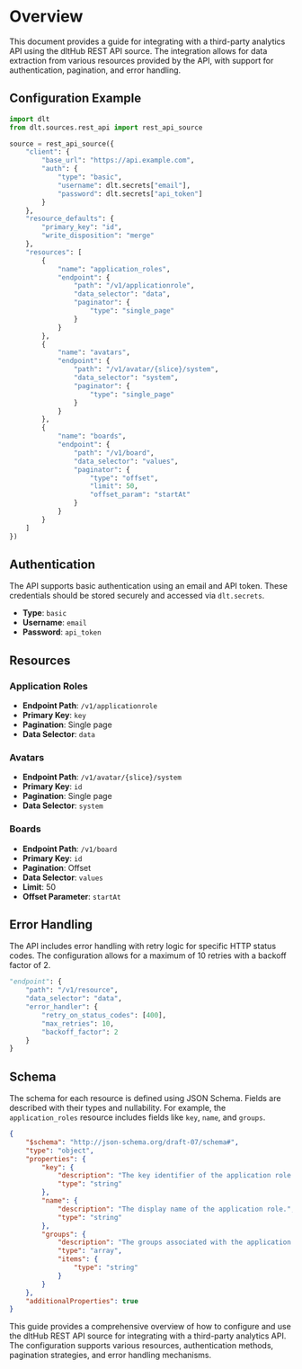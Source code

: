 # Overview

This document provides a guide for integrating with a third-party analytics API using the dltHub REST API source. The integration allows for data extraction from various resources provided by the API, with support for authentication, pagination, and error handling.

## Configuration Example

```python
import dlt
from dlt.sources.rest_api import rest_api_source

source = rest_api_source({
    "client": {
        "base_url": "https://api.example.com",
        "auth": {
            "type": "basic",
            "username": dlt.secrets["email"],
            "password": dlt.secrets["api_token"]
        }
    },
    "resource_defaults": {
        "primary_key": "id",
        "write_disposition": "merge"
    },
    "resources": [
        {
            "name": "application_roles",
            "endpoint": {
                "path": "/v1/applicationrole",
                "data_selector": "data",
                "paginator": {
                    "type": "single_page"
                }
            }
        },
        {
            "name": "avatars",
            "endpoint": {
                "path": "/v1/avatar/{slice}/system",
                "data_selector": "system",
                "paginator": {
                    "type": "single_page"
                }
            }
        },
        {
            "name": "boards",
            "endpoint": {
                "path": "/v1/board",
                "data_selector": "values",
                "paginator": {
                    "type": "offset",
                    "limit": 50,
                    "offset_param": "startAt"
                }
            }
        }
    ]
})
```

## Authentication

The API supports basic authentication using an email and API token. These credentials should be stored securely and accessed via `dlt.secrets`.

- **Type**: `basic`
- **Username**: `email`
- **Password**: `api_token`

## Resources

### Application Roles

- **Endpoint Path**: `/v1/applicationrole`
- **Primary Key**: `key`
- **Pagination**: Single page
- **Data Selector**: `data`

### Avatars

- **Endpoint Path**: `/v1/avatar/{slice}/system`
- **Primary Key**: `id`
- **Pagination**: Single page
- **Data Selector**: `system`

### Boards

- **Endpoint Path**: `/v1/board`
- **Primary Key**: `id`
- **Pagination**: Offset
- **Data Selector**: `values`
- **Limit**: 50
- **Offset Parameter**: `startAt`

## Error Handling

The API includes error handling with retry logic for specific HTTP status codes. The configuration allows for a maximum of 10 retries with a backoff factor of 2.

```python
"endpoint": {
    "path": "/v1/resource",
    "data_selector": "data",
    "error_handler": {
        "retry_on_status_codes": [400],
        "max_retries": 10,
        "backoff_factor": 2
    }
}
```

## Schema

The schema for each resource is defined using JSON Schema. Fields are described with their types and nullability. For example, the `application_roles` resource includes fields like `key`, `name`, and `groups`.

```json
{
    "$schema": "http://json-schema.org/draft-07/schema#",
    "type": "object",
    "properties": {
        "key": {
            "description": "The key identifier of the application role.",
            "type": "string"
        },
        "name": {
            "description": "The display name of the application role.",
            "type": "string"
        },
        "groups": {
            "description": "The groups associated with the application role.",
            "type": "array",
            "items": {
                "type": "string"
            }
        }
    },
    "additionalProperties": true
}
```

This guide provides a comprehensive overview of how to configure and use the dltHub REST API source for integrating with a third-party analytics API. The configuration supports various resources, authentication methods, pagination strategies, and error handling mechanisms.
